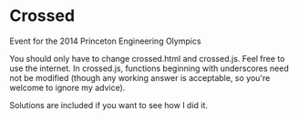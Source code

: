 Crossed
=======

Event for the 2014 Princeton Engineering Olympics
  
You should only have to change crossed.html and crossed.js. Feel free to use the 
internet. In crossed.js, functions beginning with underscores need not be 
modified (though any working answer is acceptable, so you're welcome to ignore 
my advice).
  
Solutions are included if you want to see how I did it.
